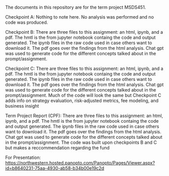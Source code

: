 The documents in this repository are for the term project MSDS451. 

Checkpoint A:
Nothing to note here. No analysis was performed and no code was produced.

Checkpoint B:
There are three files to this assignment: an html, ipynb, and a pdf. The hmtl is the from jupyter notebook containg the code and output generated. The ipynb files in the raw code used in case others want to download it. The pdf goes over the findings from the html analysis.
Chat gpt was used to generate code for the different concepts talked about in the prompt/assignment. 

Checkpoint C:
There are three files to this assignment: an html, ipynb, and a pdf. The hmtl is the from jupyter notebook containg the code and output generated. The ipynb files in the raw code used in case others want to download it. The pdf goes over the findings from the html analysis.
Chat gpt was used to generate code for the different concepts talked about in the prompt/assignment. Much of the code will look the same but Checkpoint C adds info on strategy evaluation, risk-adjusted metrics, fee modeling, and business insight

Term Project Report (CPF):
There are three files to this assignment: an html, ipynb, and a pdf. The hmtl is the from jupyter notebook containg the code and output generated. The ipynb files in the raw code used in case others want to download it. The pdf goes over the findings from the html analysis.
Chat gpt was used to generate code for the different concepts talked about in the prompt/assignment. The code was built upon checkpoints B and C but makes a reccommendation regarding the fund

For Presentation: https://northwestern.hosted.panopto.com/Panopto/Pages/Viewer.aspx?id=b8640231-75aa-4930-ab58-b34b00e19c2d
